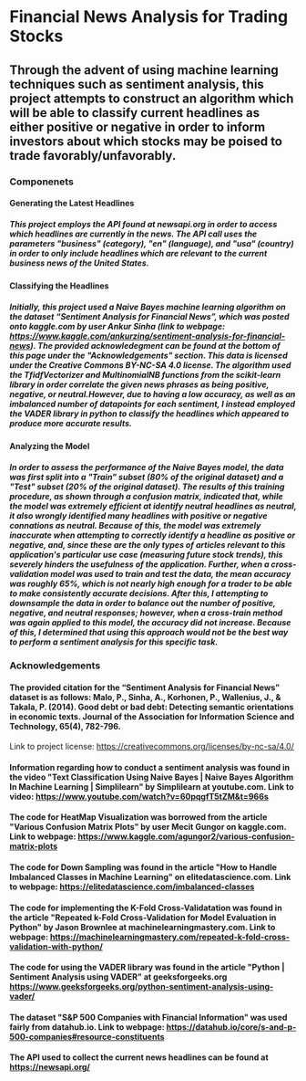 # Financial News Analysis for Trading Stocks
## Through the advent of using machine learning techniques such as sentiment analysis, this project attempts to construct an algorithm which will be able to classify current headlines as either positive or negative in order to inform investors about which stocks may be poised to trade favorably/unfavorably.
### Componenets
#### Generating the Latest Headlines 
##### This project employs the API found at newsapi.org in order to access which headlines are currently in the news. The API call uses the parameters "business" (category), "en" (language), and "usa" (country) in order to only include headlines which are relevant to the current business news of the United States.
#### Classifying the Headlines
##### Initially, this project used a Naive Bayes machine learning algorithm on the dataset “Sentiment Analysis for Financial News”, which was posted onto kaggle.com by user Ankur Sinha (link to webpage: https://www.kaggle.com/ankurzing/sentiment-analysis-for-financial-news). The provided acknowledegment can be found at the bottom of this page under the "Acknowledgements" section. This data is licensed under the Creative Commons BY-NC-SA 4.0 license. The algorithm used the TfidfVectorizer and MultinomialNB functions from the scikit-learn library in order correlate the given news phrases as being positive, negative, or neutral.However, due to having a low accuracy, as well as an imbalanced number of datapoints for each sentiment, I instead employed the VADER library in python to classify the headlines which appeared to produce more accurate results.
#### Analyzing the Model
##### In order to assess the performance of the Naive Bayes model, the data was first split into a "Train" subset (80% of the original dataset) and a "Test" subset (20% of the original dataset). The results of this training procedure, as shown through a confusion matrix, indicated that, while the model was extremely efficient at identify neutral headlines as neutral, it also wrongly identified many headlines with positive or negative connations as neutral. Because of this, the model was extremely inaccurate when attempting to correctly identify a headline as positive or negative, and, since these are the only types of articles relevant to this application's particular use case (measuring future stock trends), this severely hinders the usefulness of the application. Further, when a cross-validation model was used to train and test the data, the mean accuracy was roughly 65%, which is not nearly high enough for a trader to be able to make consistently accurate decisions. After this, I attempting to downsample the data in order to balance out the number of positive, negative, and neutral responses; however, when a cross-train method was again applied to this model, the accuracy did not increase. Because of this, I determined that using this approach would not be the best way to perform a sentiment analysis for this specific task. 
### Acknowledgements 
#### The provided citation for the “Sentiment Analysis for Financial News” dataset is as follows: Malo, P., Sinha, A., Korhonen, P., Wallenius, J., & Takala, P. (2014). Good debt or bad debt: Detecting semantic orientations in economic texts. Journal of the Association for Information Science and Technology, 65(4), 782-796. 
Link to project license: https://creativecommons.org/licenses/by-nc-sa/4.0/
#### Information regarding how to conduct a sentiment analysis was found in the video "Text Classification Using Naive Bayes | Naive Bayes Algorithm In Machine Learning | Simplilearn" by Simplilearn at youtube.com. Link to video: https://www.youtube.com/watch?v=60pqgfT5tZM&t=966s
#### The code for HeatMap Visualization was borrowed from the article "Various Confusion Matrix Plots" by user Mecit Gungor on kaggle.com. Link to webpage: https://www.kaggle.com/agungor2/various-confusion-matrix-plots
#### The code for Down Sampling was found in the article "How to Handle Imbalanced Classes in Machine Learning" on elitedatascience.com. Link to webpage: https://elitedatascience.com/imbalanced-classes
#### The code for implementing the K-Fold Cross-Validatation was found in the article "Repeated k-Fold Cross-Validation for Model Evaluation in Python" by Jason Brownlee at machinelearningmastery.com. Link to webpage: https://machinelearningmastery.com/repeated-k-fold-cross-validation-with-python/
#### The code for using the VADER library was found in the article "Python | Sentiment Analysis using VADER" at geeksforgeeks.org https://www.geeksforgeeks.org/python-sentiment-analysis-using-vader/
#### The dataset "S&P 500 Companies with Financial Information" was used fairly from datahub.io. Link to webpage: https://datahub.io/core/s-and-p-500-companies#resource-constituents
#### The API used to collect the current news headlines can be found at https://newsapi.org/

